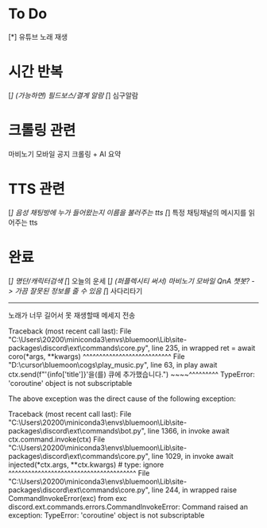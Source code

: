 # To Do
[*] 유튜브 노래 재생

# 시간 반복
[*] (가능하면) 필드보스/결계 알람
[*] 심구알람

# 크롤링 관련
마비노기 모바일 공지 크롤링 + AI 요약

# TTS 관련
[*] 음성 채팅방에 누가 들어왔는지 이름을 불러주는 tts
[*] 특정 채팅채널의 메시지를 읽어주는 tts

# 완료
[*] 명단/캐릭터검색
[*] 오늘의 운세
[*] (퍼플렉시티 써서) 마비노기 모바일 QnA 챗봇? -> 가끔 잘못된 정보를 줄 수 있음
[*] 사다리타기

---
노래가 너무 길어서 못 재생할때 메세지 전송

Traceback (most recent call last):
  File "C:\Users\20200\miniconda3\envs\bluemoon\Lib\site-packages\discord\ext\commands\core.py", line 235, in wrapped
    ret = await coro(*args, **kwargs)
          ^^^^^^^^^^^^^^^^^^^^^^^^^^^
  File "D:\cursor\bluemoon\cogs\play_music.py", line 63, in play
    await ctx.send(f"'{info['title']}'을(를) 큐에 추가했습니다.")
                       ~~~~^^^^^^^^^
TypeError: 'coroutine' object is not subscriptable

The above exception was the direct cause of the following exception:

Traceback (most recent call last):
  File "C:\Users\20200\miniconda3\envs\bluemoon\Lib\site-packages\discord\ext\commands\bot.py", line 1366, in invoke
    await ctx.command.invoke(ctx)
  File "C:\Users\20200\miniconda3\envs\bluemoon\Lib\site-packages\discord\ext\commands\core.py", line 1029, in invoke
    await injected(*ctx.args, **ctx.kwargs)  # type: ignore
    ^^^^^^^^^^^^^^^^^^^^^^^^^^^^^^^^^^^^^^^
  File "C:\Users\20200\miniconda3\envs\bluemoon\Lib\site-packages\discord\ext\commands\core.py", line 244, in wrapped
    raise CommandInvokeError(exc) from exc
discord.ext.commands.errors.CommandInvokeError: Command raised an exception: TypeError: 'coroutine' object is not subscriptable
